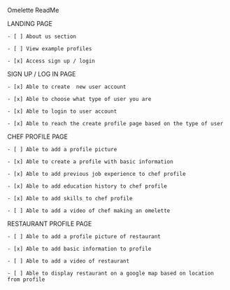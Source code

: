 Omelette ReadMe

LANDING PAGE
    
    - [ ] About us section
    
    - [ ] View example profiles
    
    - [x] Access sign up / login


SIGN UP / LOG IN PAGE

    - [x] Able to create  new user account
    
    - [x] Able to choose what type of user you are
    
    - [x] Able to login to user account
    
    - [x] Able to reach the create profile page based on the type of user



CHEF PROFILE PAGE

    - [ ] Able to add a profile picture

    - [x] Able to create a profile with basic information
    
    - [x] Able to add previous job experience to chef profile
    
    - [x] Able to add education history to chef profile
    
    - [x] Able to add skills to chef profile
    
    - [ ] Able to add a video of chef making an omelette

RESTAURANT PROFILE PAGE

    - [ ] Able to add a profile picture of restaurant
    
    - [x] Able to add basic information to profile
    
    - [ ] Able to add a video of restaurant
    
    - [ ] Able to display restaurant on a google map based on location from profile



 




